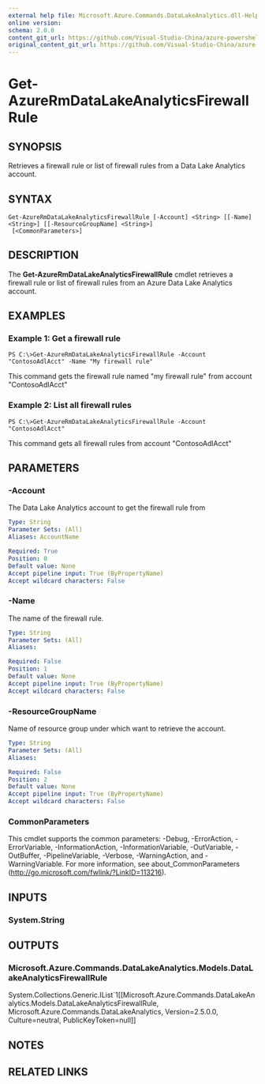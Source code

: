 ```yaml
---
external help file: Microsoft.Azure.Commands.DataLakeAnalytics.dll-Help.xml
online version:
schema: 2.0.0
content_git_url: https://github.com/Visual-Studio-China/azure-powershell/blob/preview/src/ResourceManager/DataLakeAnalytics/Commands.DataLakeAnalytics/help/Get-AzureRmDataLakeAnalyticsFirewallRule.md
original_content_git_url: https://github.com/Visual-Studio-China/azure-powershell/blob/preview/src/ResourceManager/DataLakeAnalytics/Commands.DataLakeAnalytics/help/Get-AzureRmDataLakeAnalyticsFirewallRule.md
---
```


# Get-AzureRmDataLakeAnalyticsFirewallRule

## SYNOPSIS
Retrieves a firewall rule or list of firewall rules from a Data Lake Analytics account.

## SYNTAX

```
Get-AzureRmDataLakeAnalyticsFirewallRule [-Account] <String> [[-Name] <String>] [[-ResourceGroupName] <String>]
 [<CommonParameters>]
```

## DESCRIPTION
The **Get-AzureRmDataLakeAnalyticsFirewallRule** cmdlet retrieves a firewall rule or list of firewall rules from an Azure Data Lake Analytics account.

## EXAMPLES

### Example 1: Get a firewall rule
```
PS C:\>Get-AzureRmDataLakeAnalyticsFirewallRule -Account "ContosoAdlAcct" -Name "My firewall rule"
```

This command gets the firewall rule named "my firewall rule" from account "ContosoAdlAcct"

### Example 2: List all firewall rules
```
PS C:\>Get-AzureRmDataLakeAnalyticsFirewallRule -Account "ContosoAdlAcct"
```

This command gets all firewall rules from account "ContosoAdlAcct"

## PARAMETERS

### -Account
The Data Lake Analytics account to get the firewall rule from

```yaml
Type: String
Parameter Sets: (All)
Aliases: AccountName

Required: True
Position: 0
Default value: None
Accept pipeline input: True (ByPropertyName)
Accept wildcard characters: False
```

### -Name
The name of the firewall rule.

```yaml
Type: String
Parameter Sets: (All)
Aliases: 

Required: False
Position: 1
Default value: None
Accept pipeline input: True (ByPropertyName)
Accept wildcard characters: False
```

### -ResourceGroupName
Name of resource group under which want to retrieve the account.

```yaml
Type: String
Parameter Sets: (All)
Aliases: 

Required: False
Position: 2
Default value: None
Accept pipeline input: True (ByPropertyName)
Accept wildcard characters: False
```

### CommonParameters
This cmdlet supports the common parameters: -Debug, -ErrorAction, -ErrorVariable, -InformationAction, -InformationVariable, -OutVariable, -OutBuffer, -PipelineVariable, -Verbose, -WarningAction, and -WarningVariable. For more information, see about_CommonParameters (http://go.microsoft.com/fwlink/?LinkID=113216).

## INPUTS

### System.String

## OUTPUTS

### Microsoft.Azure.Commands.DataLakeAnalytics.Models.DataLakeAnalyticsFirewallRule
System.Collections.Generic.IList`1[[Microsoft.Azure.Commands.DataLakeAnalytics.Models.DataLakeAnalyticsFirewallRule, Microsoft.Azure.Commands.DataLakeAnalytics, Version=2.5.0.0, Culture=neutral, PublicKeyToken=null]]

## NOTES

## RELATED LINKS

